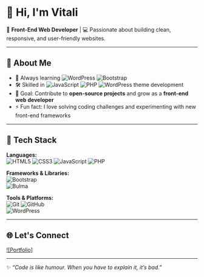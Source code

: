 # 👋 Hi, I'm Vitali

🎨 **Front-End Web Developer** | 💻 Passionate about building clean, responsive, and user-friendly websites.  

---

## 🚀 About Me  
- 🌱 Always learning ![WordPress](https://img.shields.io/badge/-WordPress-21759B?style=flat&logo=wordpress&logoColor=white) ![Bootstrap](https://img.shields.io/badge/-Bootstrap-563D7C?style=flat&logo=bootstrap&logoColor=white)  
- 🛠 Skilled in ![JavaScript](https://img.shields.io/badge/-JavaScript-F7DF1E?style=flat&logo=javascript&logoColor=black) ![PHP](https://img.shields.io/badge/-PHP-777BB4?style=flat&logo=php&logoColor=white) ![WordPress](https://img.shields.io/badge/-WordPress-21759B?style=flat&logo=wordpress&logoColor=white) theme development  
- 🎯 Goal: Contribute to **open-source projects** and grow as a **front-end web developer**  
- ⚡ Fun fact: I love solving coding challenges and experimenting with new front-end frameworks  

---

## 🧰 Tech Stack  

**Languages:**  
![HTML5](https://img.shields.io/badge/-HTML5-E34F26?style=flat&logo=html5&logoColor=white) 
![CSS3](https://img.shields.io/badge/-CSS3-1572B6?style=flat&logo=css3&logoColor=white) 
![JavaScript](https://img.shields.io/badge/-JavaScript-F7DF1E?style=flat&logo=javascript&logoColor=black) 
![PHP](https://img.shields.io/badge/-PHP-777BB4?style=flat&logo=php&logoColor=white)

**Frameworks & Libraries:**  
![Bootstrap](https://img.shields.io/badge/-Bootstrap-563D7C?style=flat&logo=bootstrap&logoColor=white)    
![Bulma](https://img.shields.io/badge/-Bulma-00D1B2?style=flat&logo=bulma&logoColor=white) 

**Tools & Platforms:**  
![Git](https://img.shields.io/badge/-Git-F05032?style=flat&logo=git&logoColor=white) 
![GitHub](https://img.shields.io/badge/-GitHub-181717?style=flat&logo=github&logoColor=white)  
![WordPress](https://img.shields.io/badge/-WordPress-21759B?style=flat&logo=wordpress&logoColor=white)  

---

## 🌐 Let's Connect  

[![Portfolio]](https://vitali.dev)      

---

✨ _“Code is like humour. When you have to explain it, it’s bad.”_
